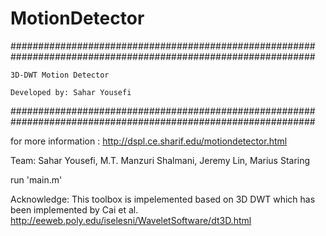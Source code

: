 # MotionDetector


#######################################################
#######################################################


    3D-DWT Motion Detector  
    
    Developed by: Sahar Yousefi
 
 
#######################################################
#######################################################



for more information : http://dspl.ce.sharif.edu/motiondetector.html

Team: Sahar Yousefi, M.T. Manzuri Shalmani, Jeremy Lin, Marius Staring

run 'main.m' 

Acknowledge:
This toolbox is impelemented based on 3D DWT which has been implemented by  Cai et al.
http://eeweb.poly.edu/iselesni/WaveletSoftware/dt3D.html
